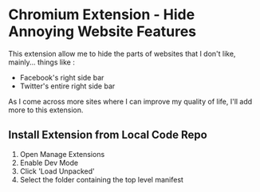 # Chromium Extension - Hide Annoying Website Features
This extension allow me to hide the parts of websites that I don't like, mainly... things like : 
 * Facebook's right side bar
 * Twitter's entire right side bar

As I come across more sites where I can improve my quality of life, I'll add more to this extension. 

## Install Extension from Local Code Repo
 1. Open Manage Extensions
 2. Enable Dev Mode
 3. Click 'Load Unpacked'
 4. Select the folder containing the top level manifest
